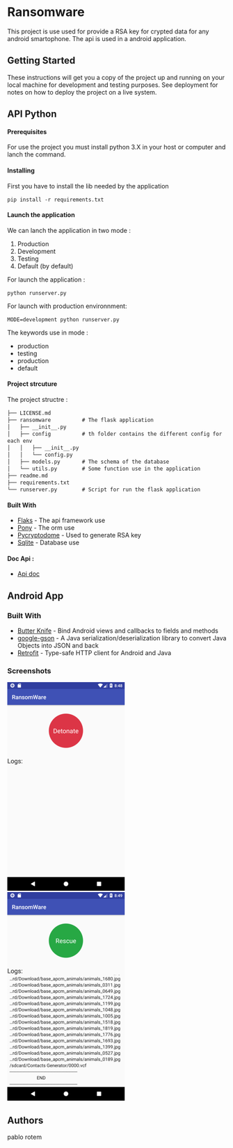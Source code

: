 # Ransomware

This project is use used for provide a RSA key for crypted data for any android smartophone.
The api is used in a android application.

## Getting Started

These instructions will get you a copy of the project up and running on your local machine for development and testing purposes. See deployment for notes on how to deploy the project on a live system.

## API Python

#### Prerequisites

For use the project you must install python 3.X in your host or computer and lanch the command.


#### Installing

First you have to install the lib needed by the application

```
pip install -r requirements.txt
```


#### Launch the application

We can lanch the application in two mode :

1. Production
2. Development
3. Testing
4. Default (by default)

For launch the application :

```
python runserver.py
```

For launch with production environnment:
```
MODE=development python runserver.py
```

The keywords use in mode :
* production
* testing
* production
* default

#### Project strcuture

The project structre :

    ├── LICENSE.md
    ├── ransomware          # The flask application
    │   ├── __init__.py
    │   ├── config          # th folder contains the different config for each env
    │   │   ├── __init__.py
    │   │   └── config.py
    │   ├── models.py       # The schema of the database
    │   └── utils.py        # Some function use in the application
    ├── readme.md
    ├── requirements.txt
    └── runserver.py        # Script for run the flask application


#### Built With

* [Flaks](http://flask.pocoo.org/) - The api framework use
* [Pony](https://ponyorm.com/) - The orm use
* [Pycryptodome](http://pycryptodome.readthedocs.io/en/latest/index.html) - Used to generate RSA key
* [Sqlite](https://www.sqlite.org/index.html) - Database use

#### Doc Api :

* [Api doc](https://documenter.getpostman.com/view/587840/RW86MVrV)





## Android App

### Built With
* [Butter Knife](https://github.com/JakeWharton/butterknife) - Bind Android views and callbacks to fields and methods
* [google-gson](https://github.com/google/gson) - A Java serialization/deserialization library to convert Java Objects into JSON and back
* [Retrofit](https://github.com/square/retrofit) - Type-safe HTTP client for Android and Java


### Screenshots
![](screenshots/app_1.jpg)
![](screenshots/app_2.jpg)


## Authors

pablo rotem
